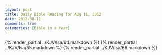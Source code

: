 ```yaml
---
layout: post
title: Daily Bible Reading for Aug 11, 2012
date: 2012-08-11
comments: true
categories: [Bible in a Year]
---
```

{% render_partial ../KJV/Isa/64.markdown %}
{% render_partial ../KJV/Isa/65.markdown %}
{% render_partial ../KJV/Isa/66.markdown %}

